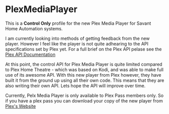 # PlexMediaPlayer

This is a **Control Only** profile for the new Plex Media Player for Savant Home Automation systems.

I am currently looking into methods of getting feedback from the new player. However I feel like the player is not quite adhearing to the API specifications set by Plex yet. For a full brief on the Plex API pelase see the [Plex API Documentation](https://github.com/plexinc/plex-media-player/wiki/Remote-control-API)

At this point, the control API for Plex Media Player is quite limited compared to Plex Home Theatre - which was based on Kodi, and was able to make full use of its awesome API. With this new player from Plex however, they have built it from the ground up using all their own code. This means that they are also writing their own API. Lets hope the API will improve over time.

Currently, Pelx Media Player is only available to Plex Pass members only. So if you have a plex pass you can download your copy of the new player from [Plex's Website](https://plex.tv/downloads?channel=plexpass)

